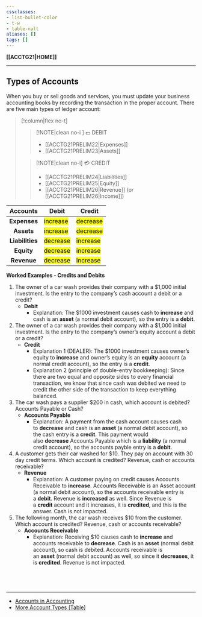```yaml
---
cssclasses:
- list-bullet-color
- t-w
- table-nalt
aliases: []
tags: []
---
```

**[[ACCTG21|HOME]]**

---
## Types of Accounts
When you buy or sell goods and services, you must update your business accounting books by recording the transaction in the proper account. There are five main types of ledger account:
>[!column|flex no-t]
>>[!NOTE|clean no-i ] 💵 DEBIT
>>- [[ACCTG21PRELIM22|Expenses]]
>>- [[ACCTG21PRELIM23|Assets]]
>
>>[!NOTE|clean no-i] 💳 CREDIT
>>- [[ACCTG21PRELIM24|Liabilities]]
>>- [[ACCTG21PRELIM25|Equity]]
>>- [[ACCTG21PRELIM26|Revenue]] (or [[ACCTG21PRELIM26|Income]])

| <center>Accounts</center>        | <center>Debit</center>                        | <center>Credit</center>                       |
| -------------------------------- | --------------------------------------------- | --------------------------------------------- |
| **<center>Expenses</center>**    | <mark class="hltr-lightgreen">increase</mark> | <mark class="hltr-lightred">decrease</mark>   |
| **<center>Assets</center>**      | <mark class="hltr-lightgreen">increase</mark> | <mark class="hltr-lightred">decrease</mark>   |
| **<center>Liabilities</center>** | <mark class="hltr-lightred">decrease</mark>   | <mark class="hltr-lightgreen">increase</mark> |
| **<center>Equity</center>**      | <mark class="hltr-lightred">decrease</mark>   | <mark class="hltr-lightgreen">increase</mark> |
| **<center>Revenue</center>**     | <mark class="hltr-lightred">decrease</mark>   | <mark class="hltr-lightgreen">increase</mark> |

**Worked Examples - Credits and Debits**
1. The owner of a car wash provides their company with a $1,000 initial investment. Is the entry to the company’s cash account a debit or a credit?
    - **Debit**
        - Explanation: The $1000 investment causes cash to **increase** and cash is an **asset** (a normal debit account), so the entry is a **debit**.
2. The owner of a car wash provides their company with a $1,000 initial investment. Is the entry to the company’s owner’s equity account a debit or a credit?
    - **Credit**
        - Explanation 1 (DEALER): The $1000 investment causes owner’s equity to **increase** and owner’s equity is an **equity** account (a normal credit account), so the entry is a **credit**.
        - Explanation 2 (principle of double-entry bookkeeping): Since there are two equal and opposite sides to every financial transaction, we know that since cash was debited we need to credit the other side of the transaction to keep everything balanced.
3. The car wash pays a supplier $200 in cash, which account is debited? Accounts Payable or Cash?
    - **Accounts Payable**
        - Explanation: A payment from the cash account causes cash to **decrease** and cash is an **asset** (a normal debit account), so the cash entry is a **credit**. This payment would also **decrease** Accounts Payable which is a **liability** (a normal credit account), so the accounts payble entry is a **debit**.
4. A customer gets their car washed for $10. They pay on account with 30 day credit terms. Which account is credited? Revenue, cash or accounts receivable?
    - **Revenue**
        - Explanation: A customer paying on credit causes Accounts Receivable to **increase**. Accounts Receivable is an Asset account (a normal debit account), so the accounts receivable entry is a **debit**. Revenue is **increased** as well. Since Revenue is a **credit** account and it increases, it is **credited**, and this is the answer. Cash is not impacted.
5. The following month, the car wash receives $10 from the customer. Which account is credited? Revenue, cash or accounts receivable?
    - **Accounts Receivable**
        - Explanation: Receiving $10 causes cash to **increase** and accounts receivable to **decrease**. Cash is an **asset** (normal debit account), so cash is debited. Accounts receivable is an **asset** (normal debit account) as well, so since it **decreases**, it is **credited**. Revenue is not impacted.

<br>

# 
---
- [Accounts in Accounting](https://www.patriotsoftware.com/blog/accounting/types-of-accounts-subaccounts-accounting/)
- [More Account Types (Table)](https://www.principlesofaccounting.com/account-types/)